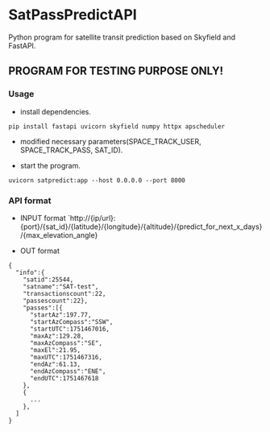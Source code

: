 # SatPassPredictAPI
Python program for satellite transit prediction based on Skyfield and FastAPI.


## PROGRAM FOR TESTING PURPOSE ONLY!


### Usage

- install dependencies.

`pip install fastapi uvicorn skyfield numpy httpx apscheduler`

- modified necessary parameters(SPACE_TRACK_USER, SPACE_TRACK_PASS, SAT_ID).

- start the program.

`uvicorn satpredict:app --host 0.0.0.0 --port 8000`

### API format

- INPUT format
`http://{ip/url}:{port}/{sat_id}/{latitude}/{longitude}/{altitude}/{predict_for_next_x_days}/{max_elevation_angle}

- OUT format
```
{
  "info":{
    "satid":25544,
    "satname":"SAT-test",
    "transactionscount":22,
    "passescount":22},
    "passes":[{
      "startAz":197.77,
      "startAzCompass":"SSW",
      "startUTC":1751467016,
      "maxAz":129.28,
      "maxAzCompass":"SE",
      "maxEl":21.95,
      "maxUTC":1751467316,
      "endAz":61.13,
      "endAzCompass":"ENE",
      "endUTC":1751467618
    },
    {
      ...
    },
  ]
}
```
